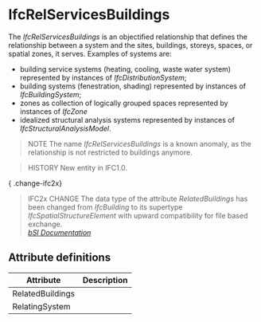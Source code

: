 IfcRelServicesBuildings
=======================
The _IfcRelServicesBuildings_ is an objectified relationship that defines the
relationship between a system and the sites, buildings, storeys, spaces, or
spatial zones, it serves. Examples of systems are:  
  
* building service systems (heating, cooling, waste water system) represented by instances of _IfcDistributionSystem_;   
* building systems (fenestration, shading) represented by instances of _IfcBuildingSystem_;   
* zones as collection of logically grouped spaces represented by instances of _IfcZone_   
* idealized structural analysis systems represented by instances of _IfcStructuralAnalysisModel_.   
  
> NOTE  The name _IfcRelServicesBuildings_ is a known anomaly, as the
> relationship is not restricted to buildings anymore.  
  
> HISTORY  New entity in IFC1.0.  
  
{ .change-ifc2x}  
> IFC2x CHANGE  The data type of the attribute _RelatedBuildings_ has been
> changed from _IfcBuilding_ to its supertype _IfcSpatialStructureElement_
> with upward compatibility for file based exchange.  
[ _bSI
Documentation_](https://standards.buildingsmart.org/IFC/DEV/IFC4_2/FINAL/HTML/schema/ifcproductextension/lexical/ifcrelservicesbuildings.htm)


Attribute definitions
---------------------
| Attribute        | Description   |
|------------------|---------------|
| RelatedBuildings |               |
| RelatingSystem   |               |

